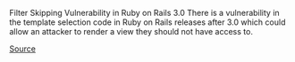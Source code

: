 Filter Skipping Vulnerability in Ruby on Rails 3.0
There is a vulnerability in the template selection code in Ruby on Rails releases after 3.0 which could allow an attacker to render a view they should not have access to.

[Source](http://groups.google.com/group/rubyonrails-security/browse_thread/thread/3420ac71aed312d6)
